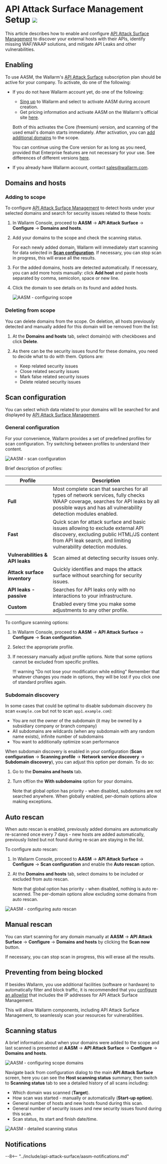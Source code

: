 [link-aasm-security-issue-risk-level]:  ../user-guides/vulnerabilities.md#issue-risk-level
[link-integrations-intro]:              ../user-guides/settings/integrations/integrations-intro.md
[link-integrations-email]:              ../user-guides/settings/integrations/email.md#setting-up-integration

# API Attack Surface Management Setup  <a href="../../about-wallarm/subscription-plans/#api-attack-surface"><img src="../../images/api-attack-surface-tag.svg" style="border: none;"></a>

This article describes how to enable and configure [API Attack Surface Management](overview.md) to discover your external hosts with their APIs, identify missing WAF/WAAP solutions, and mitigate API Leaks and other vulnerabilities.

## Enabling

To use AASM, the Wallarm's [API Attack Surface](../about-wallarm/subscription-plans.md#api-attack-surface) subscription plan should be active for your company. To activate, do one of the following:

* If you do not have Wallarm account yet, do one of the following:

    * [Sing up](../quickstart/getting-started.md#self-signup-and-security-edge-free-tier) to Wallarm and select to activate AASM during account creation.
    * Get pricing information and activate AASM on the Wallarm's official site [here](https://www.wallarm.com/product/aasm).

    Both of this activates the Core (freemium) version, and scanning of the used email's domain starts immediately. After activation, you can [add additional domains](setup.md) to the scope.

    You can continue using the Core version for as long as you need, provided that Enterprise features are not necessary for your use. See differences of different versions [here](https://www.wallarm.com/product/aasm-pricing).

* If you already have Wallarm account, contact [sales@wallarm.com](mailto:sales@wallarm.com).

## Domains and hosts

### Adding to scope

To configure [API Attack Surface Management](overview.md) to detect hosts under your selected domains and search for security issues related to these hosts:

1. In Wallarm Console, proceed to **AASM** → **API Attack Surface** → **Configure** → **Domains and hosts**.
1. Add your domains to the scope and check the scanning status.

    For each newly added domain, Wallarm will immediately start scanning for data selected in [**Scan configuration**](#scan-configuration). If necessary, you can stop scan in progress, this will erase all the results.

1. For the added domains, hosts are detected automatically. If necessary, you can add more hosts manually: click **Add host** and paste hosts separated by comma, semicolon, space or new line.
1. Click the domain to see details on its found and added hosts.

    ![AASM - configuring scope](../images/api-attack-surface/aasm-scope.png)

### Deleting from scope

You can delete domains from the scope. On deletion, all hosts previously detected and manually added for this domain will be removed from the list:

1. At the **Domains and hosts** tab, select domain(s) with checkboxes and click **Delete**.
1. As there can be the security issues found for these domains, you need to decide what to do with them. Options are:

    * Keep related security issues 
    * Close related security issues
    * Mark false related security issues
    * Delete related security issues

## Scan configuration

You can select which data related to your domains will be searched for and displayed by [API Attack Surface Management](overview.md).

### General configuration

For your convenience, Wallarm provides a set of predefined profiles for scan configuration. Try switching between profiles to understand their content.

![AASM - scan configuration](../images/api-attack-surface/aasm-scan-configuration.png)

Brief description of profiles:

| Profile | Description |
| --- | --- |
| **Full** | Most complete scan that searches for all types of network services, fully checks WAAP coverage, searches for API leaks by all possible ways and has all vulnerability detection modules enabled. |
| **Fast** | Quick scan for attack surface and basic issues allowing to exclude external API discovery, excluding public HTML/JS content from API leak search, and limiting vulnerability detection modules. |
| **Vulnerabilities & API leaks** | Scan aimed at detecting security issues only. |
| **Attack surface inventory** | Quickly identifies and maps the attack surface without searching for security issues. |
| **API leaks - passive** | Searches for API leaks only with no interactions to your infrastructure. |
| **Custom** | Enabled every time you make some adjustments to any other profile. |

To configure scanning options:

1. In Wallarm Console, proceed to **AASM** → **API Attack Surface** → **Configure** → **Scan configuration**.
1. Select the appropriate profile.
1. If necessary manually adjust profile options. Note that some options cannot be excluded from specific profiles.

    !!! warning "Do not lose your modification while editing"
        Remember that whatever changes you made in options, they will be lost if you click one of standard profiles again.

### Subdomain discovery

In some cases that could be optimal to disable subdomain discovery (to scan `example.com` but not to scan `app1.example.com`):

* You are not the owner of the subdomain (it may be owned by a subsidiary company or branch company)
* All subdomains are wildcards (when any subdomain with any random name exists), infinite number of subdomains
* You want to additionally optimize scan performance

When subdomain discovery is enabled in your configuration (**Scan configuration** → **Scanning profile** → **Network service discovery** → **Subdomain discovery**), you can adjust this option per domain. To do so:

1. Go to the **Domains and hosts** tab.
1. Turn off/on the **With subdomains** option for your domains.

    Note that global option has priority - when disabled, subdomains are not searched anywhere. When globally enabled, per-domain options allow making exceptions.

## Auto rescan

When auto rescan is enabled, previously added domains are automatically re-scanned once every 7 days - new hosts are added automatically, previously listed but not found during re-scan are staying in the list.

To configure auto rescan:

1. In Wallarm Console, proceed to **AASM** → **API Attack Surface** → **Configure** → **Scan configuration** and enable the **Auto rescan** option.
1. At the **Domains and hosts** tab, select domains to be included or excluded from auto rescan.

    Note that global option has priority - when disabled, nothing is auto re-scanned. The per-domain options allow excluding some domains from auto rescan.

![AASM - configuring auto rescan](../images/api-attack-surface/aasm-auto-rescan.png)

## Manual rescan

You can start scanning for any domain manually at **AASM** → **API Attack Surface** → **Configure** → **Domains and hosts** by clicking the **Scan now** button.

If necessary, you can stop scan in progress, this will erase all the results.

## Preventing from being blocked

If besides Wallarm, you use additional facilities (software or hardware) to automatically filter and block traffic, it is recommended that you [configure an allowlist](../admin-en/scanner-addresses.md) that includes the IP addresses for API Attack Surface Management.

This will allow Wallarm components, including API Attack Surface Management, to seamlessly scan your resources for vulnerabilities.

## Scanning status

A brief information about when your domains were added to the scope and last scanned is presented at **AASM** → **API Attack Surface** → **Configure** → **Domains and hosts**.

![AASM - configuring scope domains](../images/api-attack-surface/aasm-scope.png)

Navigate back from configuration dialog to the main **API Attack Surface** screen, here you can see the **Host scanning status** summary, then switch to **Scanning status** tab to see a detailed history of all scans including:

* Which domain was scanned (**Target**).
* How scan was started - manually or automatically (**Start-up option**).
* General number of hosts and new hosts found during this scan.
* General number of security issues and new security issues found during this scan.
* Scan status, its start and finish date/time.

![AASM - detailed scanning status](../images/api-attack-surface/aasm-scanning-status.png)

## Notifications

--8<-- "../include/api-attack-surface/aasm-notifications.md"
